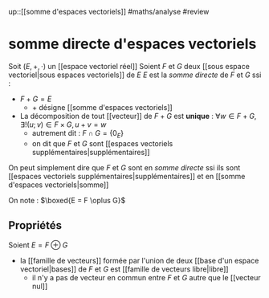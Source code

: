 up::[[somme d'espaces vectoriels]]
#maths/analyse #review 
# somme directe d'espaces vectoriels
Soit $(E, +, \cdot)$ un [[espace vectoriel réel]]
Soient $F$ et $G$ deux [[sous espace vectoriel|sous espaces vectoriels]] de $E$
$E$ est la _somme directe_ de $F$ et $G$ ssi :
 - $F + G = E$
     - $+$ désigne [[somme d'espaces vectoriels]]
 - La décomposition de tout [[vecteur]] de $F+G$ est **unique** : $\forall w \in F+G, \exists!(u;v)\in F \times G, u+v = w$
     - autrement dit : $F \cap G = \{0_E\}$
     - on dit que $F$ et $G$ sont [[espaces vectoriels supplémentaires|supplémentaires]]

On peut simplement dire que $F$ et $G$ sont en _somme directe_ ssi ils sont [[espaces vectoriels supplémentaires|supplémentaires]] et en [[somme d'espaces vectoriels|somme]]

On note : $\boxed{E = F \oplus G}$



## Propriétés
Soient $E = F \oplus G$

 - la [[famille de vecteurs]] formée par l'union de deux [[base d'un espace vectoriel|bases]] de $F$ et $G$ est [[famille de vecteurs libre|libre]]
     - il n'y a pas de vecteur en commun entre $F$ et $G$ autre que le [[vecteur nul]]